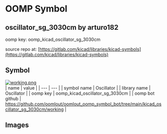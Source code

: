 # OOMP Symbol  
## oscillator_sg_3030cm  by arturo182  
  
oomp key: oomp_kicad_oscillator_sg_3030cm  
  
source repo at: [https://gitlab.com/kicad/libraries/kicad-symbols](https://gitlab.com/kicad/libraries/kicad-symbols)  
## Symbol  
  
[![working.png](working_600.png)](working.png)  
| name | value | 
| --- | --- | 
| symbol name | Oscillator | 
| library name | Oscillator | 
| oomp key | oomp_kicad_oscillator_sg_3030cm | 
| oomp bot github | https://github.com/oomlout/oomlout_oomp_symbol_bot/tree/main/kicad_oscillator_sg_3030cm/working | 
## Images  
